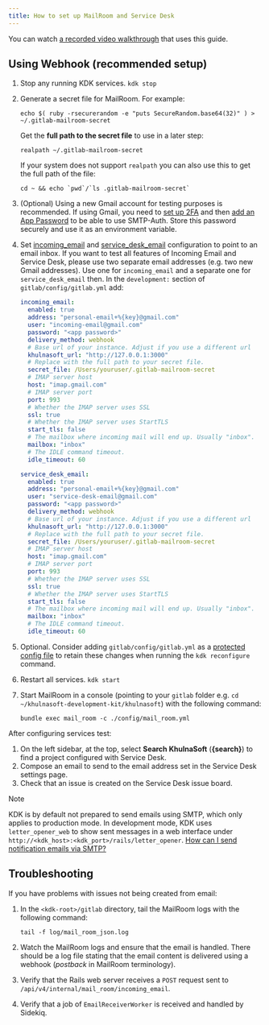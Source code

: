 ```yaml
---
title: How to set up MailRoom and Service Desk
---
```


You can watch [a recorded video walkthrough](https://www.youtube.com/watch?v=SdqBOK43MlI) that uses this guide.

## Using Webhook (recommended setup)

1. Stop any running KDK services. `kdk stop`

1. Generate a secret file for MailRoom. For example:

   ```shell
   echo $( ruby -rsecurerandom -e "puts SecureRandom.base64(32)" ) > ~/.gitlab-mailroom-secret
   ```
   
   Get the **full path to the secret file** to use in a later step:

   ```shell
   realpath ~/.gitlab-mailroom-secret
   ```
   
   If your system does not support `realpath` you can also use this to get the full path of the file:

   ```shell
   cd ~ && echo `pwd`/`ls .gitlab-mailroom-secret`
   ```

1. (Optional) Using a new Gmail account for testing purposes is recommended. If using Gmail, you need to 
   [set up 2FA](https://myaccount.google.com/u/1/signinoptions/two-step-verification) and then 
   [add an App Password](https://myaccount.google.com/u/1/apppasswords) to be able to use SMTP-Auth.
   Store this password securely and use it as an environment variable.
1. Set [incoming_email](https://docs.gitlab.com/ee/administration/incoming_email.html) and
   [service_desk_email](https://docs.gitlab.com/ee/user/project/service_desk.html#using-a-custom-email-address)
   configuration to point to an email inbox. If you want to test all features of Incoming Email and Service Desk, 
   please use two separate email addresses (e.g. two new Gmail addresses). Use one for `incoming_email` and a 
   separate one for `service_desk_email` then.
   In the `development:` section of `gitlab/config/gitlab.yml` add:

   ```yaml
   incoming_email:
     enabled: true
     address: "personal-email+%{key}@gmail.com"
     user: "incoming-email@gmail.com"
     password: "<app password>"
     delivery_method: webhook
     # Base url of your instance. Adjust if you use a different url
     khulnasoft_url: "http://127.0.0.1:3000"
     # Replace with the full path to your secret file.
     secret_file: /Users/youruser/.gitlab-mailroom-secret
     # IMAP server host
     host: "imap.gmail.com"
     # IMAP server port
     port: 993
     # Whether the IMAP server uses SSL
     ssl: true
     # Whether the IMAP server uses StartTLS
     start_tls: false
     # The mailbox where incoming mail will end up. Usually "inbox".
     mailbox: "inbox"
     # The IDLE command timeout.
     idle_timeout: 60

   service_desk_email:
     enabled: true
     address: "personal-email+%{key}@gmail.com"
     user: "service-desk-email@gmail.com"
     password: "<app password>"
     delivery_method: webhook
     # Base url of your instance. Adjust if you use a different url
     khulnasoft_url: "http://127.0.0.1:3000"
     # Replace with the full path to your secret file.
     secret_file: /Users/youruser/.gitlab-mailroom-secret
     # IMAP server host
     host: "imap.gmail.com"
     # IMAP server port
     port: 993
     # Whether the IMAP server uses SSL
     ssl: true
     # Whether the IMAP server uses StartTLS
     start_tls: false
     # The mailbox where incoming mail will end up. Usually "inbox".
     mailbox: "inbox"
     # The IDLE command timeout.
     idle_timeout: 60
   ```

1. Optional. Consider adding `gitlab/config/gitlab.yml` as a [protected config file](../configuration.md#overwriting-configuration-files) to retain these changes when running the `kdk reconfigure` command.
1. Restart all services. `kdk start`
1. Start MailRoom in a console (pointing to your `gitlab` folder e.g. `cd ~/khulnasoft-development-kit/khulnasoft`) with the following command:

   ```shell
   bundle exec mail_room -c ./config/mail_room.yml
   ```

After configuring services test:

1. On the left sidebar, at the top, select **Search KhulnaSoft** (**{search}**) to find a project configured with Service
   Desk.
1. Compose an email to send to the email address set in the Service Desk settings page.
1. Check that an issue is created on the Service Desk issue board.

> [!note]
> KDK is by default not prepared to send emails using SMTP, which only applies to production mode. In development mode,
> KDK uses `letter_opener_web` to show sent messages in a web interface under
> `http://<kdk_host>:<kdk_port>/rails/letter_opener`. [How can I send notification emails via SMTP?](email.md)

## Troubleshooting

If you have problems with issues not being created from email:

1. In the `<kdk-root>/gitlab` directory, tail the MailRoom logs with the following command:

   ```shell
   tail -f log/mail_room_json.log
   ```

1. Watch the MailRoom logs and ensure that the email is handled. There should be a log file stating that the email
   content is delivered using a webhook (_postback_ in MailRoom terminology).
1. Verify that the Rails web server receives a `POST` request sent to `/api/v4/internal/mail_room/incoming_email`.
1. Verify that a job of `EmailReceiverWorker` is received and handled by Sidekiq.
